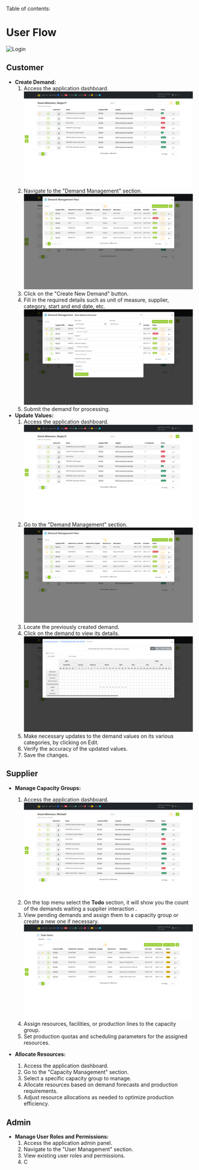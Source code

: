 Table of contents:

# User Flow

![](images/userflow/login.gif "Login")

## Customer

- **Create Demand:** 
    1. Access the application dashboard.
![](images/userflow/customer-dashboard.png "dashboard")
    2. Navigate to the "Demand Management" section.
![](images/userflow/customer-demandmanagement.png "Demand Management")
    3. Click on the "Create New Demand" button.
    4. Fill in the required details such as unit of measure, supplier, category, start and end date, etc.
![](images/userflow/customer-demandmanagement-new.png "New Demand")
    6. Submit the demand for processing.
- **Update Values:** 
    1. Access the application dashboard.
    ![](images/userflow/customer-dashboard.png "dashboard")
    2. Go to the "Demand Management" section.
    ![](images/userflow/customer-demandmanagement.png "Demand Management")
    3. Locate the previously created demand.
    4. Click on the demand to view its details.
        ![](images/userflow/customer-demandmanagement-edit.png "Edit Demand Values")
    5. Make necessary updates to the demand values on its various categories, by clicking on Edit.
    6. Verify the accuracy of the updated values.
    7. Save the changes.

## Supplier

- **Manage Capacity Groups:** 
    1. Access the application dashboard.
    ![](images/userflow/supplier-dashboard.png "")
    2. On the top menu select the **Todo** section, it will show you the count of the demands waiting a supplier interaction .
    3. View pending demands and assign them to a capacity group or create a new one if necessary.
    ![](images/userflow/supplier-todo.png "Edit Demand Values")
    4. Assign resources, facilities, or production lines to the capacity group.
    5. Set production quotas and scheduling parameters for the assigned resources.

- **Allocate Resources:** 
    1. Access the application dashboard.
    2. Go to the "Capacity Management" section.
    3. Select a specific capacity group to manage.
    4. Allocate resources based on demand forecasts and production requirements.
    5. Adjust resource allocations as needed to optimize production efficiency.

## Admin

- **Manage User Roles and Permissions:** 
    1. Access the application admin panel.
    2. Navigate to the "User Management" section.
    3. View existing user roles and permissions.
    4. C
